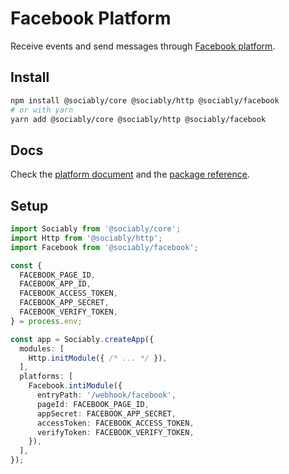 # Facebook Platform

Receive events and send messages through [Facebook platform](https://developers.facebook.com/docs/facebook-platform/).

## Install

```bash
npm install @sociably/core @sociably/http @sociably/facebook
# or with yarn
yarn add @sociably/core @sociably/http @sociably/facebook
```

## Docs

Check the [platform document](https://sociably.js.org/docs/facebook-platform)
and the [package reference](https://sociably.js.org/api/modules/facebook.html).

## Setup

```ts
import Sociably from '@sociably/core';
import Http from '@sociably/http';
import Facebook from '@sociably/facebook';

const {
  FACEBOOK_PAGE_ID,
  FACEBOOK_APP_ID,
  FACEBOOK_ACCESS_TOKEN,
  FACEBOOK_APP_SECRET,
  FACEBOOK_VERIFY_TOKEN,
} = process.env;

const app = Sociably.createApp({
  modules: [
    Http.initModule({ /* ... */ }),
  ],
  platforms: [
    Facebook.intiModule({
      entryPath: '/webhook/facebook',
      pageId: FACEBOOK_PAGE_ID,
      appSecret: FACEBOOK_APP_SECRET,
      accessToken: FACEBOOK_ACCESS_TOKEN,
      verifyToken: FACEBOOK_VERIFY_TOKEN,
    }),
  ],
});
```

